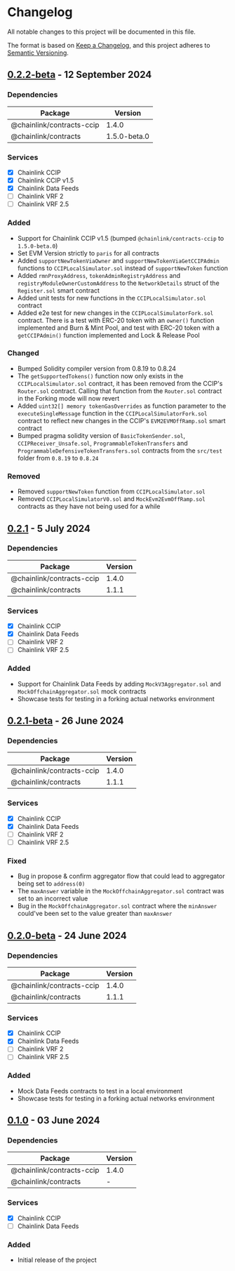 # Changelog

All notable changes to this project will be documented in this file.

The format is based on [Keep a Changelog](https://keepachangelog.com/en/1.0.0/),
and this project adheres to
[Semantic Versioning](https://semver.org/spec/v2.0.0.html).

## [0.2.2-beta] - 12 September 2024

### Dependencies

| Package                   | Version      |
| ------------------------- | ------------ |
| @chainlink/contracts-ccip | 1.4.0        |
| @chainlink/contracts      | 1.5.0-beta.0 |

### Services

- [x] Chainlink CCIP
- [x] Chainlink CCIP v1.5
- [x] Chainlink Data Feeds
- [ ] Chainlink VRF 2
- [ ] Chainlink VRF 2.5

### Added

- Support for Chainlink CCIP v1.5 (bumped `@chainlink/contracts-ccip` to
  `1.5.0-beta.0`)
- Set EVM Version strictly to `paris` for all contracts
- Added `supportNewTokenViaOwner` and `supportNewTokenViaGetCCIPAdmin` functions
  to `CCIPLocalSimulator.sol` instead of `supportNewToken` function
- Added `rmnProxyAddress`, `tokenAdminRegistryAddress` and
  `registryModuleOwnerCustomAddress` to the `NetworkDetails` struct of the
  `Register.sol` smart contract
- Added unit tests for new functions in the `CCIPLocalSimulator.sol` contract
- Added e2e test for new changes in the `CCIPLocalSimulatorFork.sol` contract.
  There is a test with ERC-20 token with an `owner()` function implemented and
  Burn & Mint Pool, and test with ERC-20 token with a `getCCIPAdmin()` function
  implemented and Lock & Release Pool

### Changed

- Bumped Solidity compiler version from 0.8.19 to 0.8.24
- The `getSupportedTokens()` function now only exists in the
  `CCIPLocalSimulator.sol` contract, it has been removed from the CCIP's
  `Router.sol` contract. Calling that function from the `Router.sol` contract in
  the Forking mode will now revert
- Added `uint32[] memory tokenGasOverrides` as function parameter to the
  `executeSingleMessage` function in the `CCIPLocalSimulatorFork.sol` contract
  to reflect new changes in the CCIP's `EVM2EVMOffRamp.sol` smart contract
- Bumped pragma solidity version of `BasicTokenSender.sol`,
  `CCIPReceiver_Unsafe.sol`, `ProgrammableTokenTransfers` and
  `ProgrammableDefensiveTokenTransfers.sol` contracts from the `src/test` folder
  from `0.8.19` to `0.8.24`

### Removed

- Removed `supportNewToken` function from `CCIPLocalSimulator.sol`
- Removed `CCIPLocalSimulatorV0.sol` and `MockEvm2EvmOffRamp.sol` contracts as
  they have not being used for a while

## [0.2.1] - 5 July 2024

### Dependencies

| Package                   | Version |
| ------------------------- | ------- |
| @chainlink/contracts-ccip | 1.4.0   |
| @chainlink/contracts      | 1.1.1   |

### Services

- [x] Chainlink CCIP
- [x] Chainlink Data Feeds
- [ ] Chainlink VRF 2
- [ ] Chainlink VRF 2.5

### Added

- Support for Chainlink Data Feeds by adding `MockV3Aggregator.sol` and
  `MockOffchainAggregator.sol` mock contracts
- Showcase tests for testing in a forking actual networks environment

## [0.2.1-beta] - 26 June 2024

### Dependencies

| Package                   | Version |
| ------------------------- | ------- |
| @chainlink/contracts-ccip | 1.4.0   |
| @chainlink/contracts      | 1.1.1   |

### Services

- [x] Chainlink CCIP
- [x] Chainlink Data Feeds
- [ ] Chainlink VRF 2
- [ ] Chainlink VRF 2.5

### Fixed

- Bug in propose & confirm aggregator flow that could lead to aggregator being
  set to `address(0)`
- The `maxAnswer` variable in the `MockOffchainAggregator.sol` contract was set
  to an incorrect value
- Bug in the `MockOffchainAggregator.sol` contract where the `minAnswer`
  could've been set to the value greater than `maxAnswer`

## [0.2.0-beta] - 24 June 2024

### Dependencies

| Package                   | Version |
| ------------------------- | ------- |
| @chainlink/contracts-ccip | 1.4.0   |
| @chainlink/contracts      | 1.1.1   |

### Services

- [x] Chainlink CCIP
- [x] Chainlink Data Feeds
- [ ] Chainlink VRF 2
- [ ] Chainlink VRF 2.5

### Added

- Mock Data Feeds contracts to test in a local environment
- Showcase tests for testing in a forking actual networks environment

## [0.1.0] - 03 June 2024

### Dependencies

| Package                   | Version |
| ------------------------- | ------- |
| @chainlink/contracts-ccip | 1.4.0   |
| @chainlink/contracts      | -       |

### Services

- [x] Chainlink CCIP
- [ ] Chainlink Data Feeds

### Added

- Initial release of the project

[0.1.0]: https://github.com/smartcontractkit/chainlink-local/releases/tag/v0.1.0
[0.2.0-beta]:
  https://github.com/smartcontractkit/chainlink-local/releases/tag/v0.2.0-beta
[0.2.1-beta]:
  https://github.com/smartcontractkit/chainlink-local/releases/tag/v0.2.1-beta
[0.2.1]: https://github.com/smartcontractkit/chainlink-local/releases/tag/v0.2.1
[0.2.2-beta]:
  https://github.com/smartcontractkit/chainlink-local/releases/tag/v0.2.2-beta
